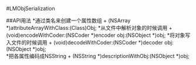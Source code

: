 #LMObjSerialization

##API用法
*通过类名来创建一个属性数组
	+ (NSArray *)attributeArrayWithClass:(Class)Obj;
*从文件中解析对象的时候调用
	+ (void)encodeWithCoder:(NSCoder *)encoder obj:(NSObject *)obj;
*将对象写入文件的时候调用
	+ (void)decodeWithCoder:(NSCoder *)decoder obj:(NSObject *)obj;		
*把各属性编码成NSString
	+ (NSString *)descriptionWithObj:(NSObject *)obj;